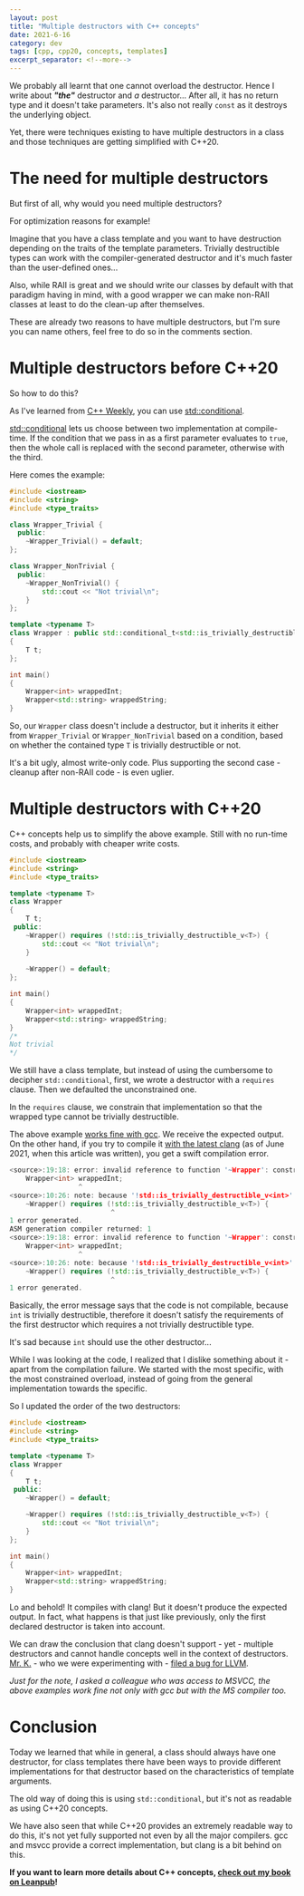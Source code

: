 ```yaml
---
layout: post
title: "Multiple destructors with C++ concepts"
date: 2021-6-16
category: dev
tags: [cpp, cpp20, concepts, templates]
excerpt_separator: <!--more-->
---
```

We probably all learnt that one cannot overload the destructor. Hence I write about ***"the"*** destructor and *a* destructor... After all, it has no return type and it doesn't take parameters. It's also not really `const` as it destroys the underlying object.
<!--more-->

Yet, there were techniques existing to have multiple destructors in a class and those techniques are getting simplified with C++20.

# The need for multiple destructors

But first of all, why would you need multiple destructors?

For optimization reasons for example! 

Imagine that you have a class template and you want to have destruction depending on the traits of the template parameters. Trivially destructible types can work with the compiler-generated destructor and it's much faster than the user-defined ones...

Also, while RAII is great and we should write our classes by default with that paradigm having in mind, with a good wrapper we can make non-RAII classes at least to do the clean-up after themselves.

These are already two reasons to have multiple destructors, but I'm sure you can name others, feel free to do so in the comments section.

# Multiple destructors before C++20

So how to do this?

As I've learned from [C++ Weekly](https://www.youtube.com/watch?v=A3_xrqr5Kdw), you can use [std::conditional](https://en.cppreference.com/w/cpp/types/conditional).

[std::conditional](https://en.cppreference.com/w/cpp/types/conditional) lets us choose between two implementation at compile-time. If the condition that we pass in as a first parameter evaluates to `true`, then the whole call is replaced with the second parameter, otherwise with the third.

Here comes the example:
```cpp
#include <iostream>
#include <string>
#include <type_traits>

class Wrapper_Trivial {
  public:
    ~Wrapper_Trivial() = default;
};

class Wrapper_NonTrivial {
  public:
    ~Wrapper_NonTrivial() {
        std::cout << "Not trivial\n";
    }
};

template <typename T>
class Wrapper : public std::conditional_t<std::is_trivially_destructible_v<T>, Wrapper_Trivial, Wrapper_NonTrivial>
{
    T t;
};

int main()
{
    Wrapper<int> wrappedInt;
    Wrapper<std::string> wrappedString;
}
```
So, our `Wrapper` class doesn't include a destructor, but it inherits it either from `Wrapper_Trivial` or `Wrapper_NonTrivial` based on a condition, based on whether the contained type `T` is trivially destructible or not.

It's a bit ugly, almost write-only code. Plus supporting the second case - cleanup after non-RAII code - is even uglier.

# Multiple destructors with C++20

C++ concepts help us to simplify the above example. Still with no run-time costs, and probably with cheaper write costs.

```cpp
#include <iostream>
#include <string>
#include <type_traits>

template <typename T>
class Wrapper
{
    T t;
 public:    
    ~Wrapper() requires (!std::is_trivially_destructible_v<T>) {
        std::cout << "Not trivial\n";
    }
    
    ~Wrapper() = default;
};

int main()
{
    Wrapper<int> wrappedInt;
    Wrapper<std::string> wrappedString;
}
/*
Not trivial
*/
```
We still have a class template, but instead of using the cumbersome to decipher `std::conditional`, first, we wrote a destructor with a `requires` clause. Then we defaulted the unconstrained one.

In the `requires` clause, we constrain that implementation so that the wrapped type cannot be trivially destructible.

The above example [works fine with gcc](godbolt.org/z/rKeETW5jE). We receive the expected output. On the other hand, if you try to compile it [with the latest clang](godbolt.org/z/rqME8W1rn) (as of June 2021, when this article was written), you get a swift compilation error.

```cpp
<source>:19:18: error: invalid reference to function '~Wrapper': constraints not satisfied
    Wrapper<int> wrappedInt;
                 ^
<source>:10:26: note: because '!std::is_trivially_destructible_v<int>' evaluated to false
    ~Wrapper() requires (!std::is_trivially_destructible_v<T>) {
                         ^
1 error generated.
ASM generation compiler returned: 1
<source>:19:18: error: invalid reference to function '~Wrapper': constraints not satisfied
    Wrapper<int> wrappedInt;
                 ^
<source>:10:26: note: because '!std::is_trivially_destructible_v<int>' evaluated to false
    ~Wrapper() requires (!std::is_trivially_destructible_v<T>) {
                         ^
1 error generated.
```
Basically, the error message says that the code is not compilable, because `int` is trivially destructible, therefore it doesn't satisfy the requirements of the first destructor which requires a not trivially destructible type.

It's sad because `int` should use the other destructor...

While I was looking at the code, I realized that I dislike something about it - apart from the compilation failure. We started with the most specific, with the most constrained overload, instead of going from the general implementation towards the specific.

So I updated the order of the two destructors:

```cpp
#include <iostream>
#include <string>
#include <type_traits>

template <typename T>
class Wrapper
{
    T t;
 public:     
    ~Wrapper() = default;

    ~Wrapper() requires (!std::is_trivially_destructible_v<T>) {
        std::cout << "Not trivial\n";
    }
};

int main()
{
    Wrapper<int> wrappedInt;
    Wrapper<std::string> wrappedString;
}
```

Lo and behold! It compiles with clang! But it doesn't produce the expected output. In fact, what happens is that just like previously, only the first declared destructor is taken into account.

We can draw the conclusion that clang doesn't support - yet - multiple destructors and cannot handle concepts well in the context of destructors. [Mr. K.](https://twitter.com/GeekyMrK) - who we were experimenting with - [filed a bug for LLVM](https://bugs.llvm.org/show_bug.cgi?id=50570).

*Just for the note, I asked a colleague who was access to MSVCC, the above examples work fine not only with gcc but with the MS compiler too.*

# Conclusion

Today we learned that while in general, a class should always have one destructor, for class templates there have been ways to provide different implementations for that destructor based on the characteristics of template arguments.

The old way of doing this is using `std::conditional`, but it's not as readable as using C++20 concepts.

We have also seen that while C++20 provides an extremely readable way to do this, it's not yet fully supported not even by all the major compilers. gcc and msvcc provide a correct implementation, but clang is a bit behind on this.

**If you want to learn more details about C++ concepts, [check out my book on Leanpub](https://leanpub.com/cppconcepts)!**
